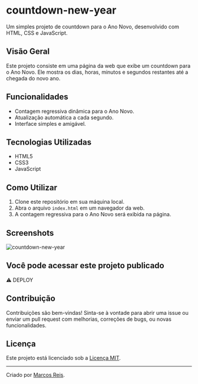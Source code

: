 # countdown-new-year

Um simples projeto de countdown para o Ano Novo, desenvolvido com HTML, CSS e JavaScript.

## Visão Geral

Este projeto consiste em uma página da web que exibe um countdown para o Ano Novo. Ele mostra os dias, horas, minutos e segundos restantes até a chegada do novo ano.

## Funcionalidades

- Contagem regressiva dinâmica para o Ano Novo.
- Atualização automática a cada segundo.
- Interface simples e amigável.

## Tecnologias Utilizadas

- HTML5
- CSS3
- JavaScript

## Como Utilizar

1. Clone este repositório em sua máquina local.
2. Abra o arquivo `index.html` em um navegador da web.
3. A contagem regressiva para o Ano Novo será exibida na página.

## Screenshots

![countdown-new-year](https://github.com/marcosreisdevbr/countdown-new-year/assets/167995307/17e2ab7c-0b9d-4071-97f8-3f69af7b483c)

## Você pode acessar este projeto publicado

<a href="https://projetos.marcosreis.dev.br/countdown/" target="_blank" rel="noopener" style="text-decoration: none;">
  <span>
    ⚠️ DEPLOY
  </span>
</a>

## Contribuição

Contribuições são bem-vindas! Sinta-se à vontade para abrir uma issue ou enviar um pull request com melhorias, correções de bugs, ou novas funcionalidades.

## Licença

Este projeto está licenciado sob a [Licença MIT](LICENSE).

---

Criado por [Marcos Reis](https://github.com/marcosreisdevbr).
